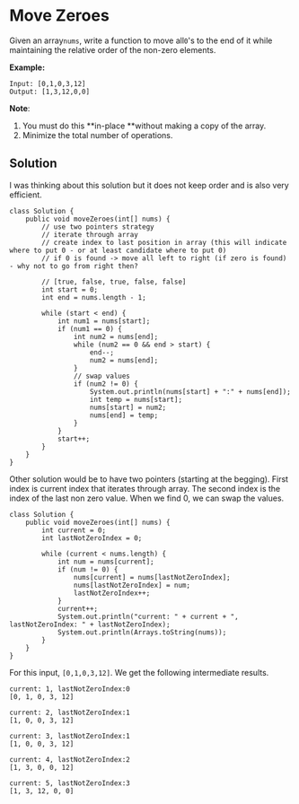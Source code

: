 # Move Zeroes

Given an array`nums`, write a function to move all`0`'s to the end of it while maintaining the relative order of the non-zero elements.

**Example:**

```
Input: [0,1,0,3,12]
Output: [1,3,12,0,0]
```

**Note**:

1. You must do this **in-place **without making a copy of the array.
2. Minimize the total number of operations.

## Solution

I was thinking about this solution but it does not keep order and is also very efficient.

```
class Solution {
    public void moveZeroes(int[] nums) {
        // use two pointers strategy
        // iterate through array
        // create index to last position in array (this will indicate where to put 0 - or at least candidate where to put 0)
        // if 0 is found -> move all left to right (if zero is found) - why not to go from right then?

        // [true, false, true, false, false]
        int start = 0;
        int end = nums.length - 1;

        while (start < end) {
            int num1 = nums[start];
            if (num1 == 0) {
                int num2 = nums[end];
                while (num2 == 0 && end > start) {
                    end--;
                    num2 = nums[end];
                }
                // swap values
                if (num2 != 0) {
                    System.out.println(nums[start] + ":" + nums[end]);
                    int temp = nums[start];
                    nums[start] = num2;
                    nums[end] = temp;    
                }
            }
            start++;
        }
    }
}
```

Other solution would be to have two pointers \(starting at the begging\). First index is current index that iterates through array. The second index is the index of the last non zero value. When we find 0, we can swap the values.

```
class Solution {
    public void moveZeroes(int[] nums) {
        int current = 0;
        int lastNotZeroIndex = 0;

        while (current < nums.length) {
            int num = nums[current];
            if (num != 0) {
                nums[current] = nums[lastNotZeroIndex];
                nums[lastNotZeroIndex] = num;    
                lastNotZeroIndex++;
            }
            current++;
            System.out.println("current: " + current + ", lastNotZeroIndex: " + lastNotZeroIndex);
            System.out.println(Arrays.toString(nums));
        }
    }
}
```

For this input, `[0,1,0,3,12]`. We get the following intermediate results.

```
current: 1, lastNotZeroIndex:0
[0, 1, 0, 3, 12]

current: 2, lastNotZeroIndex:1
[1, 0, 0, 3, 12]

current: 3, lastNotZeroIndex:1
[1, 0, 0, 3, 12]

current: 4, lastNotZeroIndex:2
[1, 3, 0, 0, 12]

current: 5, lastNotZeroIndex:3
[1, 3, 12, 0, 0]
```



